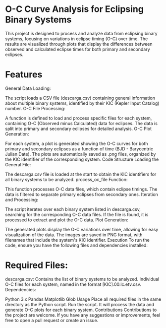 # O-C Curve Analysis for Eclipsing Binary Systems
This project is designed to process and analyze data from eclipsing binary systems, focusing on variations in eclipse timing (O-C) over time. The results are visualized through plots that display the differences between observed and calculated eclipse times for both primary and secondary eclipses.

# Features
General Data Loading:

The script loads a CSV file (descarga.csv) containing general information about multiple binary systems, identified by their KIC (Kepler Input Catalog) number.
O-C File Processing:

A function is defined to load and process specific files for each system, containing O-C (Observed minus Calculated) data for eclipses.
The data is split into primary and secondary eclipses for detailed analysis.
O-C Plot Generation:

For each system, a plot is generated showing the O-C curves for both primary and secondary eclipses as a function of time (BJD - Barycentric Julian Date).
The plots are automatically saved as .png files, organized by the KIC identifier of the corresponding system.
Code Structure
Loading the General File:

The descarga.csv file is loaded at the start to obtain the KIC identifiers for all binary systems to be analyzed.
process_oc_file Function:

This function processes O-C data files, which contain eclipse timings. The data is filtered to separate primary eclipses from secondary ones.
Iteration and Processing:

The script iterates over each binary system listed in descarga.csv, searching for the corresponding O-C data files.
If the file is found, it is processed to extract and plot the O-C data.
Plot Generation:

The generated plots display the O-C variations over time, allowing for easy visualization of the data.
The images are saved in PNG format, with filenames that include the system's KIC identifier.
Execution
To run the code, ensure you have the following files and dependencies installed:

# Required Files:

descarga.csv: Contains the list of binary systems to be analyzed.
Individual O-C files for each system, named in the format [KIC].00.lc.etv.csv.
Dependencies:

Python 3.x
Pandas
Matplotlib
Glob
Usage
Place all required files in the same directory as the Python script.
Run the script. It will process the data and generate O-C plots for each binary system.
Contributions
Contributions to the project are welcome. If you have any suggestions or improvements, feel free to open a pull request or create an issue.
